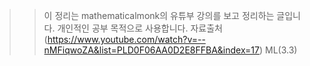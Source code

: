 >> 이 정리는 mathematicalmonk의 유튜부 강의를 보고 정리하는 글입니다. 개인적인 공부 목적으로 
>> 사용합니다. 
>> 자료출처(https://www.youtube.com/watch?v=--nMFiqwoZA&list=PLD0F06AA0D2E8FFBA&index=17)
>>ML(3.3)